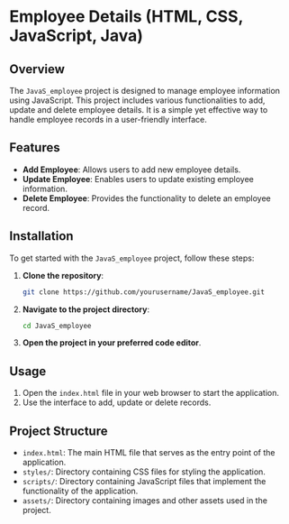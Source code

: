 # Employee Details (HTML, CSS, JavaScript, Java)

## Overview

The `JavaS_employee` project is designed to manage employee information using JavaScript. This project includes various functionalities to add, update and delete employee details. It is a simple yet effective way to handle employee records in a user-friendly interface.

## Features

- **Add Employee**: Allows users to add new employee details.
- **Update Employee**: Enables users to update existing employee information.
- **Delete Employee**: Provides the functionality to delete an employee record.

## Installation

To get started with the `JavaS_employee` project, follow these steps:

1. **Clone the repository**:
    ```bash
    git clone https://github.com/yourusername/JavaS_employee.git
    ```

2. **Navigate to the project directory**:
    ```bash
    cd JavaS_employee
    ```

3. **Open the project in your preferred code editor**.

## Usage

1. Open the `index.html` file in your web browser to start the application.
2. Use the interface to add, update or delete records.

## Project Structure

- `index.html`: The main HTML file that serves as the entry point of the application.
- `styles/`: Directory containing CSS files for styling the application.
- `scripts/`: Directory containing JavaScript files that implement the functionality of the application.
- `assets/`: Directory containing images and other assets used in the project.


